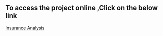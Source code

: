 ## To access the project online ,Click on the below link

[Insurance Analysis](https://public.tableau.com/views/irland/Irelandinsurancemarketdataview_?:language=en-GB&:display_count=n&:origin=viz_share_link)